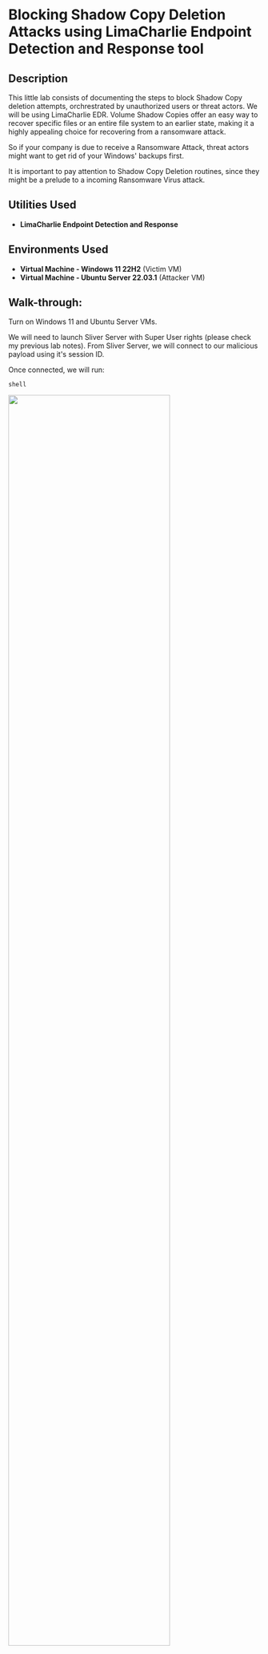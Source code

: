 <h1>Blocking Shadow Copy Deletion Attacks using LimaCharlie Endpoint Detection and Response tool</h1>

<h2>Description</h2>
This little lab consists of documenting the steps to block Shadow Copy deletion attempts, orchrestrated by unauthorized users or threat actors. We will be using LimaCharlie EDR.
Volume Shadow Copies offer an easy way to recover specific files or an entire file system to an earlier state, making it a highly appealing choice for recovering from a ransomware attack.

So if your company is due to receive a Ransomware Attack, threat actors might want to get rid of your Windows' backups first.

It is important to pay attention to Shadow Copy Deletion routines, since they might be a prelude to a incoming Ransomware Virus attack.
<br />

<h2>Utilities Used</h2>

- <b>LimaCharlie Endpoint Detection and Response</b> 

<h2>Environments Used </h2>

- <b>Virtual Machine - Windows 11 22H2</b> (Victim VM) 
- <b>Virtual Machine - Ubuntu Server 22.03.1</b> (Attacker VM)

<h2>Walk-through:</h2>

Turn on Windows 11 and Ubuntu Server VMs.

We will need to launch Sliver Server with Super User rights (please check my previous lab notes).
From Sliver Server, we will connect to our malicious payload using it's session ID.

Once connected, we will run:
```
shell
```
<img src="https://imgur.com/dSx4DHH.png" height="80%" width="80%"/>

There will be a warning about this being bad for Operations Security, we will answer Yes and hit Enter.
Now we are ready to launch any command we like from Powershell with Administrator's Rights.

We will then run the command that tells Windows to nuke it's Shadow Copies of files and folders:
```
vssadmin delete shadows /all
```
The command may fail to do so, but we just want to make some noise, to generate Telemetry data for our LimaCharlie Sensor.

Now if we go back to our EDR's organization named Home-Lab-PTY, and head over to detections; it should be raising the flag for a Shadow Copies Deletion Command being executed.

<img src="https://imgur.com/DrDt5gC.png" height="80%" width="80%"/>
It even tells us, it's coming from a Powershell prompt.

OK, now let's click on "View Event Timeline", this will take us to our timeline tab, and from there we can build a Detection and Response Rule for this event.

<img src="https://imgur.com/3ynooXM.png" height="60%" width="60%"/>

<img src="https://imgur.com/nButIix.png" height="60%" width="60%"/>


**** Crafting the Response Rule

Here we are going to use the default generated Detection rule, for the response part, I will use this:
```
- action: report
  name: VSS-KILL-SWITCH
- action: task
  command:
    - deny_tree
    - <<routing/parent>>
```
This defines an action named "VSS-KILL-SWITCH" of type report. When a condition is met, it will generate a report with this name.
And a task action that involves denying access to a directory structure (deny_tree) with a placeholder for the parent routing information.

<img src="https://imgur.com/qwq252u.png" height="60%" width="60%"/>

Hit Save.

For a Reference visit: [Sensor Commands](https://docs.limacharlie.io/docs/sensors-sensor-commands#deny_tree "LimaCharlie Documentation - deny_tree")

#### Done
This will prevent future Command and Control Attacks (C2) , who target Windows' Shadow Copies.

Test your rule by re running the command from Sliver-Server (using your Ubuntu Linux Server VM).
```
vssadmin delete shadows /all
```

END

raul@pinedo.xyz

<!--
 ```diff
- text in red
+ text in green
! text in orange
# text in gray
@@ text in purple (and bold)@@
```
--!>
